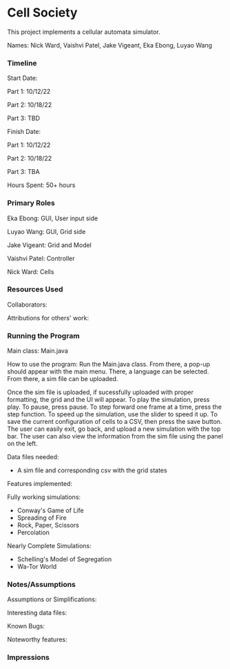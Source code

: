 Cell Society
====

This project implements a cellular automata simulator.

Names: Nick Ward, Vaishvi Patel, Jake Vigeant, Eka Ebong, Luyao Wang


### Timeline

Start Date: 

Part 1: 10/12/22

Part 2: 10/18/22

Part 3: TBD

Finish Date: 

Part 1: 10/12/22

Part 2: 10/18/22

Part 3: TBA

Hours Spent: 50+ hours

### Primary Roles
Eka Ebong: GUI, User input side 

Luyao Wang: GUI, Grid side

Jake Vigeant: Grid and Model

Vaishvi Patel: Controller 

Nick Ward: Cells


### Resources Used

Collaborators:

Attributions for others' work:


### Running the Program

Main class: Main.java

How to use the program: Run the Main.java class. From there, a pop-up should appear with the main menu. There, a language can be selected. From there, a sim file can be uploaded.

Once the sim file is uploaded, if sucessfully uploaded with proper formatting, the grid and the UI will appear. To play the simulation, press play. To pause, press pause. To step forward one frame at a time, press the step function. To speed up the simulation, use the slider to speed it up. To save the current configuration of cells to a CSV, then press the save button. The user can easily exit, go back, and upload a new simulation with the top bar. The user can also view the information from the sim file using the panel on the left.

Data files needed: 
* A sim file and corresponding csv with the grid states

Features implemented:

Fully working simulations:
 * Conway's Game of Life
 * Spreading of Fire
 * Rock, Paper, Scissors
 * Percolation

Nearly Complete Simulations:
 * Schelling's Model of Segregation
 * Wa-Tor World

### Notes/Assumptions

Assumptions or Simplifications:

Interesting data files:

Known Bugs:

Noteworthy features:


### Impressions

